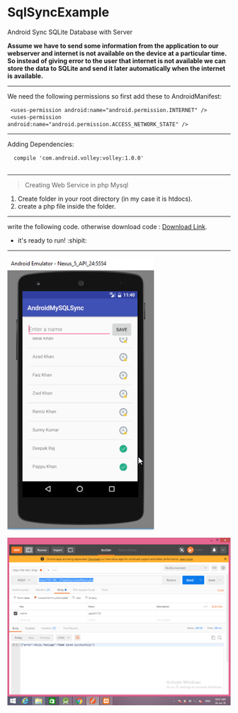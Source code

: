 # SqlSyncExample
Android Sync SQLite Database with Server


**Assume we have to send some information from the application to our webserver and internet is not available on the device at a particular time. So instead of giving error to the user that internet is not available we can store the data to SQLite and send it later automatically when the internet is available.**

---

We need the following permissions so first add these to AndroidManifest:
```
 <uses-permission android:name="android.permission.INTERNET" />
 <uses-permission android:name="android.permission.ACCESS_NETWORK_STATE" />

```
---

Adding Dependencies:
```
  compile 'com.android.volley:volley:1.0.0'
  
```
---

> Creating Web Service in php Mysql
1. Create folder in your root directory (in my case it is htdocs).
2. create a php file inside the folder.

---

write the following code. otherwise download code : [Download Link](https://github.com/jayeshpansheriya/SqlSyncExample/tree/master/SqliteSync).



- it's ready to run! :shipit:

---

![Android Sync SQLite Database with Server](https://raw.githubusercontent.com/jayeshpansheriya/SqlSyncExample/master/android-sync-sqlite-database-with-mysql.png)

![Postman ScreenShort](https://raw.githubusercontent.com/jayeshpansheriya/SqlSyncExample/master/postman%20shot.PNG)
